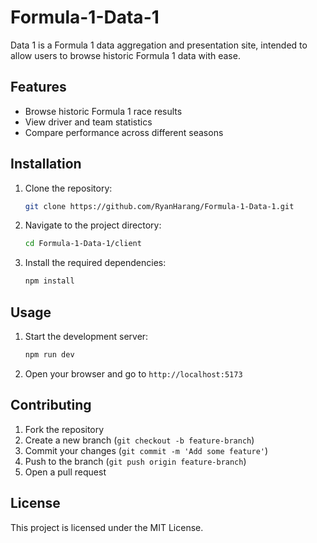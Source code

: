 # Formula-1-Data-1
Data 1 is a Formula 1 data aggregation and presentation site, intended to allow users to browse historic Formula 1 data with ease.

## Features
- Browse historic Formula 1 race results
- View driver and team statistics
- Compare performance across different seasons

## Installation
1. Clone the repository:
    ```sh
    git clone https://github.com/RyanHarang/Formula-1-Data-1.git
    ```
2. Navigate to the project directory:
    ```sh
    cd Formula-1-Data-1/client
    ```
3. Install the required dependencies:
    ```sh
    npm install
    ```

## Usage
1. Start the development server:
    ```sh
    npm run dev
    ```
2. Open your browser and go to `http://localhost:5173`

## Contributing
1. Fork the repository
2. Create a new branch (`git checkout -b feature-branch`)
3. Commit your changes (`git commit -m 'Add some feature'`)
4. Push to the branch (`git push origin feature-branch`)
5. Open a pull request

## License
This project is licensed under the MIT License.